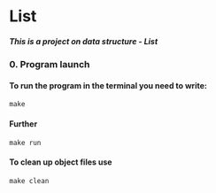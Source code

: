 # List

##### This is a project on data structure - List

### 0. Program launch
#### To run the program in the terminal you need to write:
```
make
```
#### Further
```
make run
```
#### To clean up object files use
```
make clean
```
